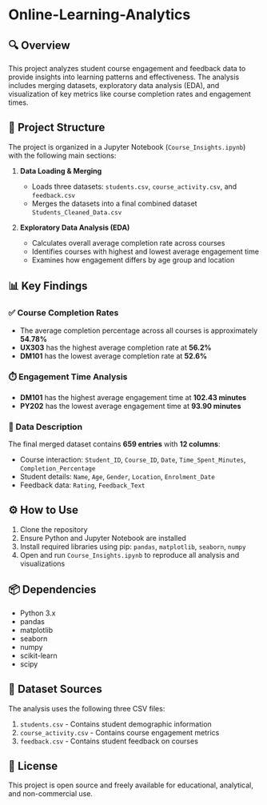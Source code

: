 # Online-Learning-Analytics
## 🔍 Overview
This project analyzes student course engagement and feedback data to provide insights into learning patterns and effectiveness. The analysis includes merging datasets, exploratory data analysis (EDA), and visualization of key metrics like course completion rates and engagement times.

## 📂 Project Structure
The project is organized in a Jupyter Notebook (`Course_Insights.ipynb`) with the following main sections:

1. **Data Loading & Merging**
   - Loads three datasets: `students.csv`, `course_activity.csv`, and `feedback.csv`
   - Merges the datasets into a final combined dataset `Students_Cleaned_Data.csv`

2. **Exploratory Data Analysis (EDA)**
   - Calculates overall average completion rate across courses
   - Identifies courses with highest and lowest average engagement time
   - Examines how engagement differs by age group and location

## 📊 Key Findings

### ✅ Course Completion Rates
- The average completion percentage across all courses is approximately **54.78%**
- **UX303** has the highest average completion rate at **56.2%**
- **DM101** has the lowest average completion rate at **52.6%**

### ⏱️ Engagement Time Analysis
- **DM101** has the highest average engagement time at **102.43 minutes**
- **PY202** has the lowest average engagement time at **93.90 minutes**

### 📄 Data Description
The final merged dataset contains **659 entries** with **12 columns**:
- Course interaction: `Student_ID`, `Course_ID`, `Date`, `Time_Spent_Minutes`, `Completion_Percentage`
- Student details: `Name`, `Age`, `Gender`, `Location`, `Enrolment_Date`
- Feedback data: `Rating`, `Feedback_Text`

## ⚙️ How to Use
1. Clone the repository
2. Ensure Python and Jupyter Notebook are installed
3. Install required libraries using pip: `pandas`, `matplotlib`, `seaborn`, `numpy`
4. Open and run `Course_Insights.ipynb` to reproduce all analysis and visualizations

## 📦 Dependencies
- Python 3.x
- pandas
- matplotlib
- seaborn
- numpy
- scikit-learn
- scipy

## 📁 Dataset Sources
The analysis uses the following three CSV files:
1. `students.csv` - Contains student demographic information
2. `course_activity.csv` - Contains course engagement metrics
3. `feedback.csv` - Contains student feedback on courses

## 📜 License
This project is open source and freely available for educational, analytical, and non-commercial use.
